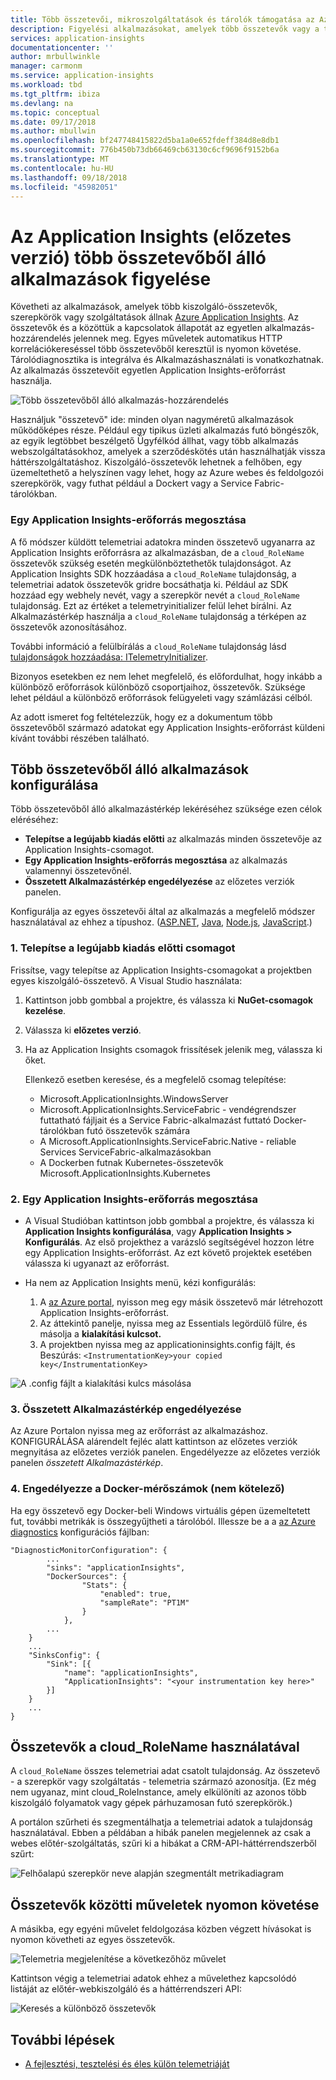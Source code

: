 ```yaml
---
title: Több összetevői, mikroszolgáltatások és tárolók támogatása az Azure Application Insights |} A Microsoft Docs
description: Figyelési alkalmazásokat, amelyek több összetevők vagy a teljesítmény és használat szerepkörök állnak.
services: application-insights
documentationcenter: ''
author: mrbullwinkle
manager: carmonm
ms.service: application-insights
ms.workload: tbd
ms.tgt_pltfrm: ibiza
ms.devlang: na
ms.topic: conceptual
ms.date: 09/17/2018
ms.author: mbullwin
ms.openlocfilehash: bf247748415822d5ba1a0e652fdeff384d8e8db1
ms.sourcegitcommit: 776b450b73db66469cb63130c6cf9696f9152b6a
ms.translationtype: MT
ms.contentlocale: hu-HU
ms.lasthandoff: 09/18/2018
ms.locfileid: "45982051"
---
```

# <a name="monitor-multi-component-applications-with-application-insights-preview"></a>Az Application Insights (előzetes verzió) több összetevőből álló alkalmazások figyelése

Követheti az alkalmazások, amelyek több kiszolgáló-összetevők, szerepkörök vagy szolgáltatások állnak [Azure Application Insights](app-insights-overview.md). Az összetevők és a közöttük a kapcsolatok állapotát az egyetlen alkalmazás-hozzárendelés jelennek meg. Egyes műveletek automatikus HTTP korrelációkereséssel több összetevőből keresztül is nyomon követése. Tárolódiagnosztika is integrálva és Alkalmazáshasználati is vonatkozhatnak. Az alkalmazás összetevőit egyetlen Application Insights-erőforrást használja. 

![Több összetevőből álló alkalmazás-hozzárendelés](./media/app-insights-monitor-multi-role-apps/application-map-001.png)

Használjuk "összetevő" ide: minden olyan nagyméretű alkalmazások működőképes része. Például egy tipikus üzleti alkalmazás futó böngészők, az egyik legtöbbet beszélgető Ügyfélkód állhat, vagy több alkalmazás webszolgáltatásokhoz, amelyek a szerződéskötés után használhatják vissza háttérszolgáltatáshoz. Kiszolgáló-összetevők lehetnek a felhőben, egy üzemeltethető a helyszínen vagy lehet, hogy az Azure webes és feldolgozói szerepkörök, vagy futhat például a Dockert vagy a Service Fabric-tárolókban. 

### <a name="sharing-a-single-application-insights-resource"></a>Egy Application Insights-erőforrás megosztása 

A fő módszer küldött telemetriai adatokra minden összetevő ugyanarra az Application Insights erőforrásra az alkalmazásban, de a `cloud_RoleName` összetevők szükség esetén megkülönböztethetők tulajdonságot. Az Application Insights SDK hozzáadása a `cloud_RoleName` tulajdonság, a telemetriai adatok összetevők gridre bocsáthatja ki. Például az SDK hozzáad egy webhely nevét, vagy a szerepkör nevét a `cloud_RoleName` tulajdonság. Ezt az értéket a telemetryinitializer felül lehet bírálni. Az Alkalmazástérkép használja a `cloud_RoleName` tulajdonság a térképen az összetevők azonosításához.

További információ a felülbírálás a `cloud_RoleName` tulajdonság lásd [tulajdonságok hozzáadása: ITelemetryInitializer](app-insights-api-filtering-sampling.md#add-properties-itelemetryinitializer).  

Bizonyos esetekben ez nem lehet megfelelő, és előfordulhat, hogy inkább a különböző erőforrások különböző csoportjaihoz, összetevők. Szüksége lehet például a különböző erőforrások felügyeleti vagy számlázási célból.

Az adott ismeret fog feltételezzük, hogy ez a dokumentum több összetevőből származó adatokat egy Application Insights-erőforrást küldeni kívánt további részében található.

## <a name="configure-multi-component-applications"></a>Több összetevőből álló alkalmazások konfigurálása

Több összetevőből álló alkalmazástérkép lekéréséhez szüksége ezen célok eléréséhez:

* **Telepítse a legújabb kiadás előtti** az alkalmazás minden összetevője az Application Insights-csomagot. 
* **Egy Application Insights-erőforrás megosztása** az alkalmazás valamennyi összetevőnél.
* **Összetett Alkalmazástérkép engedélyezése** az előzetes verziók panelen.

Konfigurálja az egyes összetevői által az alkalmazás a megfelelő módszer használatával az ehhez a típushoz. ([ASP.NET](app-insights-asp-net.md), [Java](app-insights-java-get-started.md), [Node.js](app-insights-nodejs.md), [JavaScript](app-insights-javascript.md).)

### <a name="1-install-the-latest-pre-release-package"></a>1. Telepítse a legújabb kiadás előtti csomagot

Frissítse, vagy telepítse az Application Insights-csomagokat a projektben egyes kiszolgáló-összetevő. A Visual Studio használata:

1. Kattintson jobb gombbal a projektre, és válassza ki **NuGet-csomagok kezelése**. 
2. Válassza ki **előzetes verzió**.
3. Ha az Application Insights csomagok frissítések jelenik meg, válassza ki őket. 

    Ellenkező esetben keresése, és a megfelelő csomag telepítése:
    
    * Microsoft.ApplicationInsights.WindowsServer
    * Microsoft.ApplicationInsights.ServiceFabric - vendégrendszer futtatható fájljait és a Service Fabric-alkalmazást futtató Docker-tárolókban futó összetevők számára
    * A Microsoft.ApplicationInsights.ServiceFabric.Native - reliable Services ServiceFabric-alkalmazásokban
    * A Dockerben futnak Kubernetes-összetevők Microsoft.ApplicationInsights.Kubernetes

### <a name="2-share-a-single-application-insights-resource"></a>2. Egy Application Insights-erőforrás megosztása

* A Visual Studióban kattintson jobb gombbal a projektre, és válassza ki **Application Insights konfigurálása**, vagy **Application Insights > Konfigurálás**. Az első projekthez a varázsló segítségével hozzon létre egy Application Insights-erőforrást. Az ezt követő projektek esetében válassza ki ugyanazt az erőforrást.
* Ha nem az Application Insights menü, kézi konfigurálás:

   1. A [az Azure portal](https://portal,azure.com), nyisson meg egy másik összetevő már létrehozott Application Insights-erőforrást.
   2. Az áttekintő panelje, nyissa meg az Essentials legördülő fülre, és másolja a **kialakítási kulcsot.**
   3. A projektben nyissa meg az applicationinsights.config fájlt, és Beszúrás: `<InstrumentationKey>your copied key</InstrumentationKey>`

![A .config fájlt a kialakítási kulcs másolása](./media/app-insights-monitor-multi-role-apps/copy-instrumentation-key.png)


### <a name="3-enable-composite-application-map"></a>3. Összetett Alkalmazástérkép engedélyezése

Az Azure Portalon nyissa meg az erőforrást az alkalmazáshoz. KONFIGURÁLÁSA alárendelt fejléc alatt kattintson az előzetes verziók megnyitása az előzetes verziók panelen. Engedélyezze az előzetes verziók panelen *összetett Alkalmazástérkép*.

### <a name="4-enable-docker-metrics-optional"></a>4. Engedélyezze a Docker-mérőszámok (nem kötelező) 

Ha egy összetevő egy Docker-beli Windows virtuális gépen üzemeltetett fut, további metrikák is összegyűjtheti a tárolóból. Illessze be a a [az Azure diagnostics](../monitoring-and-diagnostics/azure-diagnostics.md) konfigurációs fájlban:

```
"DiagnosticMonitorConfiguration": {
        ...
        "sinks": "applicationInsights",
        "DockerSources": {
                "Stats": {
                    "enabled": true,
                    "sampleRate": "PT1M"
                }
            },
        ...
    }
    ...   
    "SinksConfig": {
        "Sink": [{
            "name": "applicationInsights",
            "ApplicationInsights": "<your instrumentation key here>"
        }]
    }
    ...
}

```

## <a name="use-cloudrolename-to-separate-components"></a>Összetevők a cloud_RoleName használatával

A `cloud_RoleName` összes telemetriai adat csatolt tulajdonság. Az összetevő - a szerepkör vagy szolgáltatás - telemetria származó azonosítja. (Ez még nem ugyanaz, mint cloud_RoleInstance, amely elkülöníti az azonos több kiszolgáló folyamatok vagy gépek párhuzamosan futó szerepkörök.)

A portálon szűrheti és szegmentálhatja a telemetriai adatok a tulajdonság használatával. Ebben a példában a hibák panelen megjelennek az csak a webes előtér-szolgáltatás, szűri ki a hibákat a CRM-API-háttérrendszerből szűrt:

![Felhőalapú szerepkör neve alapján szegmentált metrikadiagram](./media/app-insights-monitor-multi-role-apps/cloud-role-name.png)

## <a name="trace-operations-between-components"></a>Összetevők közötti műveletek nyomon követése

A másikba, egy egyéni művelet feldolgozása közben végzett hívásokat is nyomon követheti az egyes összetevők.


![Telemetria megjelenítése a következőhöz művelet](./media/app-insights-monitor-multi-role-apps/show-telemetry-for-operation.png)

Kattintson végig a telemetriai adatok ehhez a művelethez kapcsolódó listáját az előtér-webkiszolgáló és a háttérrendszeri API:

![Keresés a különböző összetevők](./media/app-insights-monitor-multi-role-apps/search-across-components.png)


## <a name="next-steps"></a>További lépések

* [A fejlesztési, tesztelési és éles külön telemetriáját](app-insights-separate-resources.md)
